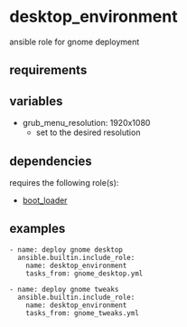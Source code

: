 # desktop_environment
ansible role for gnome deployment

## requirements

## variables
- grub_menu_resolution: 1920x1080
  - set to the desired resolution

## dependencies
requires the following role(s):
- [boot_loader](https://github.com/chomatz/boot_loader)

## examples
```
- name: deploy gnome desktop
  ansible.builtin.include_role:
    name: desktop_environment
    tasks_from: gnome_desktop.yml
```
```
- name: deploy gnome tweaks
  ansible.builtin.include_role:
    name: desktop_environment
    tasks_from: gnome_tweaks.yml
```
